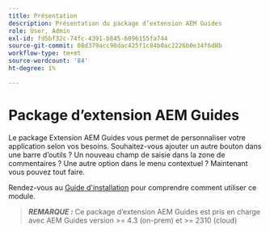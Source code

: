 ```yaml
---
title: Présentation
description: Présentation du package d’extension AEM Guides
role: User, Admin
exl-id: fd5bf32c-74fc-4391-b845-6096155fa744
source-git-commit: 08d379acc98dac425f1c84b0ac2226b0e34f6d8b
workflow-type: tm+mt
source-wordcount: '84'
ht-degree: 1%

---
```


# Package d’extension AEM Guides

Le package Extension AEM Guides vous permet de personnaliser votre application selon vos besoins. Souhaitez-vous ajouter un autre bouton dans une barre d’outils ? Un nouveau champ de saisie dans la zone de commentaires ? Une autre option dans le menu contextuel ? Maintenant vous pouvez tout faire.

Rendez-vous au [Guide d&#39;installation](./integrating-customisations.md) pour comprendre comment utiliser ce module.

> **_REMARQUE :_** Ce package d’extension AEM Guides est pris en charge avec AEM Guides version >= 4.3 (on-prem) et >= 2310 (cloud)
